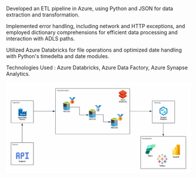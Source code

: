 Developed an ETL pipeline in Azure, using Python and JSON for data extraction and transformation. 

Implemented error handling, including network and HTTP exceptions, and employed dictionary comprehensions for efficient data processing and interaction with ADLS paths.

Utilized Azure Databricks for file operations and optimized date handling with Python's timedelta and date modules.

Technologies Used :
Azure Databricks,
Azure Data Factory,
Azure Synapse Analytics.

![image alt](https://github.com/sathvikreddy829/EarthquakeData-Project/blob/545b4941c48bccf211e3bdbc04362047c1ea4e64/Screenshot%202025-03-29%20103116.png)
